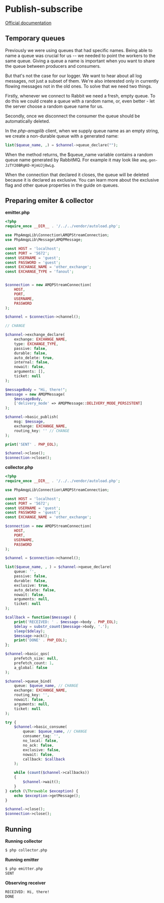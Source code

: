# Publish-subscribe

[Official documentation](www.rabbitmq.com/tutorials/tutorial-three-php)

## Temporary queues

Previously we were using queues that had specific names. Being able to name a queue was crucial for us -- we needed to point the workers to the same queue. Giving a queue a name is important when you want to share the queue between producers and consumers.

But that's not the case for our logger. We want to hear about all log messages, not just a subset of them. We're also interested only in currently flowing messages not in the old ones. To solve that we need two things.

Firstly, whenever we connect to Rabbit we need a fresh, empty queue. To do this we could create a queue with a random name, or, even better - let the server choose a random queue name for us.

Secondly, once we disconnect the consumer the queue should be automatically deleted.

In the *php-amqplib* client, when we supply queue name as an empty string, we create a non-durable queue with a generated name:

```php
list($queue_name, ,) = $channel->queue_declare("");
```

When the method returns, the $queue_name variable contains a random queue name generated by RabbitMQ. For example it may look like `amq.gen-JzTY20BRgKO-HjmUJj0wLg`.

When the connection that declared it closes, the queue will be deleted because it is declared as exclusive. You can learn more about the exclusive flag and other queue properties in the guide on queues.

## Preparing emiter & collector

**emitter.php**

```php
<?php
require_once __DIR__ . '/../../vendor/autoload.php';

use PhpAmqpLib\Connection\AMQPStreamConnection;
use PhpAmqpLib\Message\AMQPMessage;

const HOST = 'localhost';
const PORT = '5672';
const USERNAME = 'guest';
const PASSWORD = 'guest';
const EXCHANGE_NAME = 'other_exchange';
const EXCHANGE_TYPE = 'fanout';


$connection = new AMQPStreamConnection(
    HOST,
    PORT,
    USERNAME,
    PASSWORD
);

$channel = $connection->channel();

// CHANGE

$channel->exchange_declare(
    exchange: EXCHANGE_NAME,
    type: EXCHANGE_TYPE,
    passive: false,
    durable: false,
    auto_delete: true,
    internal: false,
    nowait: false,
    arguments: [],
    ticket: null
);

$messageBody = "Hi, there!";
$message = new AMQPMessage(
    $messageBody,
    ['delivery_mode' => AMQPMessage::DELIVERY_MODE_PERSISTENT]
);

$channel->basic_publish(
    msg: $message,
    exchange: EXCHANGE_NAME,
    routing_key: '' // CHANGE
);

print('SENT' . PHP_EOL);

$channel->close();
$connection->close();

```

**collector.php**

```php
<?php
require_once __DIR__ . '/../../vendor/autoload.php';

use PhpAmqpLib\Connection\AMQPStreamConnection;

const HOST = 'localhost';
const PORT = '5672';
const USERNAME = 'guest';
const PASSWORD = 'guest';
const EXCHANGE_NAME = 'other_exchange';

$connection = new AMQPStreamConnection(
    HOST,
    PORT,
    USERNAME,
    PASSWORD
);

$channel = $connection->channel();

list($queue_name, , ) = $channel->queue_declare(
    queue: '',
    passive: false,
    durable: false,
    exclusive: true,
    auto_delete: false,
    nowait: false,
    arguments: null,
    ticket: null
);

$callback = function($message) {
    print('RECEIVED: ' . $message->body . PHP_EOL);
    $delay = substr_count($message->body, '.');
    sleep($delay);
    $message->ack();
    print('DONE' . PHP_EOL);
};

$channel->basic_qos(
    prefetch_size: null,
    prefetch_count: 1,
    a_global: false
);

$channel->queue_bind(
    queue: $queue_name, // CHANGE
    exchange: EXCHANGE_NAME,
    routing_key: '',
    nowait: false,
    arguments: null,
    ticket: null
);

try {
    $channel->basic_consume(
        queue: $queue_name, // CHANGE
        consumer_tag: '',
        no_local: false,
        no_ack: false,
        exclusive: false,
        nowait: false,
        callback: $callback
    );

    while (count($channel->callbacks))
    {
        $channel->wait();
    }
} catch (\Throwable $exception) {
    echo $exception->getMessage();
}

$channel->close();
$connection->close();

```

## Running

**Running collector**

```bash
$ php collector.php
```

**Running emitter**

```bash
$ php emitter.php
SENT
```

**Observing receiver**

```bash
RECEIVED: Hi, there!
DONE
```
